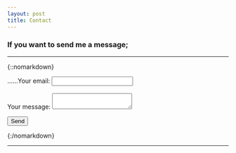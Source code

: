 ```yaml
---
layout: post
title: Contact
---
```


### If you want to send me a message;

----------


{::nomarkdown}

<form
  action="https://formspree.io/xrgyjpwk"
  method="POST"
>
  <label>
    ......Your email:
    <input type="text" name="_replyto">
  </label>
  
  <br/>
  <br/>  

  <label>
    Your message:
    <textarea name="message"></textarea>
  </label>

  <!-- your other form fields go here -->

  <button type="submit">Send</button>
</form>

{:/nomarkdown}


----------
